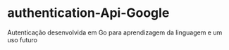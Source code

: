 # authentication-Api-Google
Autenticação desenvolvida em Go para aprendizagem da linguagem e um uso futuro
